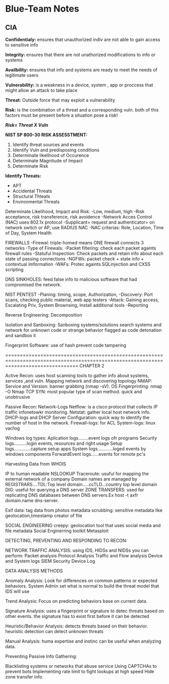 # Blue-Team Notes

## CIA
**Confidentialy:** ensures that unauthorized indiv are not able to gain access to sensitive info

**Integrity:** ensures that there are not unathorized modifications to info or systems 

**Availbility:** ensures that info and systems are ready to meet the needs of legitimate users

**Vulnerability:** is a weakness in a device, system , app or proccess that might allow an attack to take place

**Threat:** Outside force that may exploit a vulnerability 

**Risk:** is the combination of a threat  and a corresponding vuln. both of this factors must be present before a situation pose a risk!

***Risk= Threat X Vuln***

**NIST SP 800-30 RISK ASSESSTMENT:**
1. Identify threat sources and events
2. Identify Vuln and predisposing conditions
3. Determinate likelihood of Occurence
4. Determinate Magnitude of Impact
5. Determinate Risk
  
  **Identify Threats:**
  - APT
  - Accidental Threats
  - Structural Thteats
  - Environmental Threats

  Determinate Likelihood, Impact and Risk:
  -Low, medium, high
  -Risk acceptance, risk transference, risk avoidence
  -Network Acces Control (NAC) uses 802.1x protocol
  -Supplicant= request and authenticator= on network switch or AP, use RADIUS
  NAC
  -NAC criterias: Role, Location, Time of Day, System Health
  
FIREWALLS
  -Firewal: triple-homed means ONE firewall connects 3 networks
  -Type of Firewals:
    -Packet filtering: check each packet againts firewall rules 
    -Statuful Inspection: Check packets and retain info about each state of passing connections
    -NGFWs: packet check + state info + contextual imformation
    -WAFs: Protec againts SQLinjection  and CXSS scripting

DNS SINKHOLES: feed false info to malicious software that had compromised the network.

NIST PENTEST
  -Planing: timing, scope, Authorization, 
  -Discovery: Port scans, checking public material, web app testers
  -Attack: Gaining access, Escalating Priv, System Brownsing, Install additional tools
  -Reporting 


Reverse Engineering: Decomposition

Isolation and Sanboxing: 
Sanboxing systems/solutions search systems and network for unknown code or strange behavior flagged as code detonation and sandbox it

Fingerprint Software: use of hash prevent code tampering

=====================================================================================================================================
CHAPTER 2

Active Recon: 
uses host scanning tools to gather info about systems, services ,and vuln. Mapping network and discovering topology 
NMAP:
Service and Version: banner grabbing (nmap -sV).
OS Fingerprinting: nmap -O
Nmap TCP SYN: most popular type of scan method. quick and unobtrusive


Passive Recon:
Network-Logs
Netflow: is a cisco protocol that collects IP traffic infonetowkr monitoring. 
Netstat: gather local host network info.
DHCP-logs and DHCP Server Configuration: quick way to identify the number of host in the network.
Firewall-logs: for ACL
System-logs: linux var/log

Windows log types: 
Aplication logs........event logs ofr programs
Security logs..........login events, resources and right usage 
Setup logs.............capture setup apps
System logs............loged events by windows components
ForwardEvent logs......events for remote pc's

Harvesting Data from WHOIS

IP to human readable NSLOOKUP
Traceroute: usuful for mapping the external network of a company
Domain names are managed by REGISTRARS....TDL:Top level domain.....ccTLD...country top level domain
DIG: useful for querying a DNS server
ZONE TRANSFERS: used for replicating DNS databases between DNS servers.Ex host -t axfr domain.name dns-server.

Exif data: tag data from photos
metadata scrubbing: sensitive metadata like geolocation,timestamp creator of file

SOCIAL ENGINEERING
creepy: geolocation tool that uses social media and file metadata 
Social Enginerring toolkit
Metasploit

DETECTING, PREVENTING AND RESPONDING TO RECON:

NETWORK TRAFFIC ANALYSIS:
using IDS, HIDSs and NIDSs you can perform:
Packet analysis
Protocol Analysis
Traffic and Flow analysis
Device and System logs
SIEM
Security Device Log

DATA ANALYSIS METHODS

Anomaly Analysis: Look for differences on common patterns or expected behaviors. System Admin set what is normal to build the threat model
that IDS will use

Trend Analysis: Focus on predicting behaviors base on current data.

Signature Analysis: uses a fingerprint or signature to detec threats based on other events. the signature has to exist first before it can be detected

Heuristic/Behavior Analysis: detects threats based on their behavior. heuristic detection can detect unknown threats

Manual Analysis: huma expertise and instinc can be useful when analyzing data.

Preventing Passive Info Gathering:

Blacklisting systems or networks that abuse service
Using CAPTCHAs to prevent bots
Implementing rate limit to fight lookups at high speed
Hide zone transfer info.


























